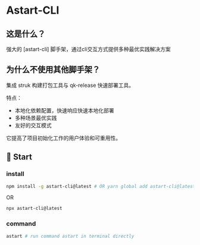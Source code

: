 # Astart-CLI

## 这是什么？

强大的 [astart-cli] 脚手架，通过cli交互方式提供多种最优实践解决方案

## 为什么不使用其他脚手架？

集成 struk 构建打包工具与 qk-release 快速部署工具。

特点：

- 本地化依赖配置，快速响应快速本地化部署
- 多种场景最优实践
- 友好的交互模式

它提高了项目初始化工作的用户体验和可重用性。

## 🚀 Start

### install

```bash
npm install -g astart-cli@latest # OR yarn global add astart-cli@latest
```
OR
```bash
npx astart-cli@latest
```

### command

```bash
astart # run command astart in terminal directly
```